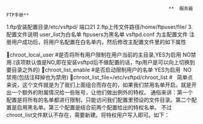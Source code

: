                                                                 **  服务器FTP手册** 
1.ftp安装配置目录/etc/vsftpd/ 端口21
2.ftp上传文件路径/home/ftpuser/file/
3.配置文件说明
   user_list为白名单
   ftpusers为黑名单
   vsftpd.conf 为主配置文件
注册用户成功后，将用户名配置在白名单内，然后修改主配置文件里的如下属性

chroot_local_user #是否将所有用户限制在用户当前的主目录,YES为启用 NO禁用.(该项默认值是NO,即在安装vsftpd后不做配置的话，ftp用户是可以向上切换到要目录之外的)
chroot_list_enable #是否启动限制用户的名单 YES为启用  NO禁用(包括注释掉也为禁用)
chroot_list_file=/etc/vsftpd/chroot_list #   简单点来说，这个文件就是为了我们上面组合而存在的，如果我们禁用名单开启。就是开出一个额外的附属情况给一些账号，让他们做出例外的特权。
通俗来讲：第一个配置是将所有的名单都进行限制，只能访问我们配置里预设的文件目录。第二个配置是启用黑名单。第三个配置是结合前两个配置给出的特权名单。
不过chroot_list文件默认不存在，需要新建。将特权用户写入即可。如下：

